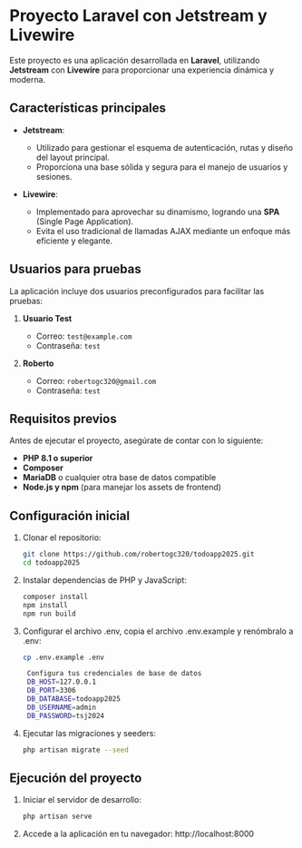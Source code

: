 # Proyecto Laravel con Jetstream y Livewire

Este proyecto es una aplicación desarrollada en **Laravel**, utilizando **Jetstream** con **Livewire** para proporcionar una experiencia dinámica y moderna.

## Características principales

- **Jetstream**: 
  - Utilizado para gestionar el esquema de autenticación, rutas y diseño del layout principal.
  - Proporciona una base sólida y segura para el manejo de usuarios y sesiones.

- **Livewire**: 
  - Implementado para aprovechar su dinamismo, logrando una **SPA** (Single Page Application).
  - Evita el uso tradicional de llamadas AJAX mediante un enfoque más eficiente y elegante.

## Usuarios para pruebas

La aplicación incluye dos usuarios preconfigurados para facilitar las pruebas:

1. **Usuario Test**  
   - Correo: `test@example.com`  
   - Contraseña: `test`

2. **Roberto**  
   - Correo: `robertogc320@gmail.com`  
   - Contraseña: `test`

## Requisitos previos

Antes de ejecutar el proyecto, asegúrate de contar con lo siguiente:

- **PHP 8.1 o superior**
- **Composer**
- **MariaDB** o cualquier otra base de datos compatible
- **Node.js y npm** (para manejar los assets de frontend)

## Configuración inicial

1. Clonar el repositorio:
   ```bash
   git clone https://github.com/robertogc320/todoapp2025.git
   cd todoapp2025

2. Instalar dependencias de PHP y JavaScript:
   ```bash
   composer install
   npm install
   npm run build

3. Configurar el archivo .env, copia el archivo .env.example y renómbralo a .env:
   ```bash
   cp .env.example .env

    Configura tus credenciales de base de datos
    DB_HOST=127.0.0.1
    DB_PORT=3306
    DB_DATABASE=todoapp2025
    DB_USERNAME=admin
    DB_PASSWORD=tsj2024

4. Ejecutar las migraciones y seeders:
   ``` bash
   php artisan migrate --seed

## Ejecución del proyecto

1. Iniciar el servidor de desarrollo:
   ```bash
   php artisan serve

5. Accede a la aplicación en tu navegador:
   http://localhost:8000
